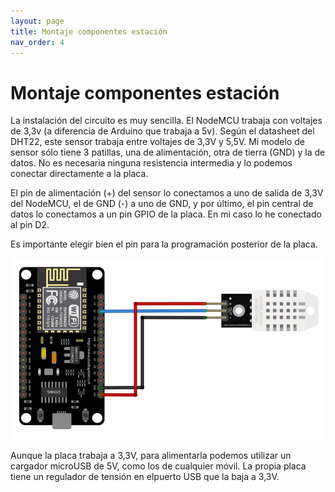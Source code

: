 ```yaml
---
layout: page
title: Montaje componentes estación
nav_order: 4
---
```


# Montaje componentes estación
 

La instalación del circuito es muy sencilla. El NodeMCU trabaja con voltajes de 3,3v (a diferencia de Arduino que trabaja a 5v). Según el datasheet del DHT22, este sensor trabaja entre voltajes de 3,3V y 5,5V. Mi modelo de sensor sólo tiene 3 patillas, una de alimentación, otra de tierra (GND) y la de datos. No es necesaria ninguna resistencia intermedia y lo podemos conectar directamente a la placa.

El pin de alimentación (+) del sensor lo conectamos a uno de salida de 3,3V del NodeMCU, el de GND (-) a uno de GND, y por último, el pin central de datos lo conectamos a un pin GPIO de la placa. En mi caso lo he conectado al pin D2.

Es importante elegir bien el pin para la programación posterior de la placa.

<img src="../images/Meteo10.png" width="500">

Aunque la placa trabaja a 3,3V, para alimentarla podemos utilizar un cargador microUSB de 5V, como los de cualquier móvil. La propia placa tiene un regulador de tensión en elpuerto USB que la baja a 3,3V.
